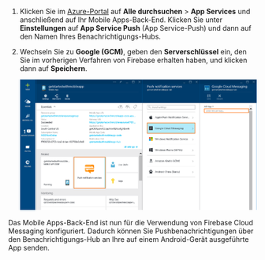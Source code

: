 
1. Klicken Sie im [Azure-Portal](https://portal.azure.com/) auf **Alle durchsuchen** > **App Services** und anschließend auf Ihr Mobile Apps-Back-End. Klicken Sie unter **Einstellungen** auf **App Service Push** (App Service-Push) und dann auf den Namen Ihres Benachrichtigungs-Hubs.
2. Wechseln Sie zu **Google (GCM)**, geben den **Serverschlüssel** ein, den Sie im vorherigen Verfahren von Firebase erhalten haben, und klicken dann auf **Speichern**.

    ![Festlegen des GCM-API-Schlüssels im Portal](./media/app-service-mobile-android-configure-push/mobile-push-api-key.png)

Das Mobile Apps-Back-End ist nun für die Verwendung von Firebase Cloud Messaging konfiguriert. Dadurch können Sie Pushbenachrichtigungen über den Benachrichtigungs-Hub an Ihre auf einem Android-Gerät ausgeführte App senden.

<!-- URLs. -->


<!-- images -->


<!--HONumber=Dec16_HO2-->


